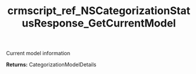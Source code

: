 ﻿---
title: crmscript_ref_NSCategorizationStatusResponse_GetCurrentModel
description: CategorizationModelDetails NSCategorizationStatusResponse.GetCurrentModel()
intellisense: NSCategorizationStatusResponse.GetCurrentModel
keywords: NSCategorizationStatusResponse, GetCurrentModel
so.topic: reference
---

Current model information

**Returns:** CategorizationModelDetails



